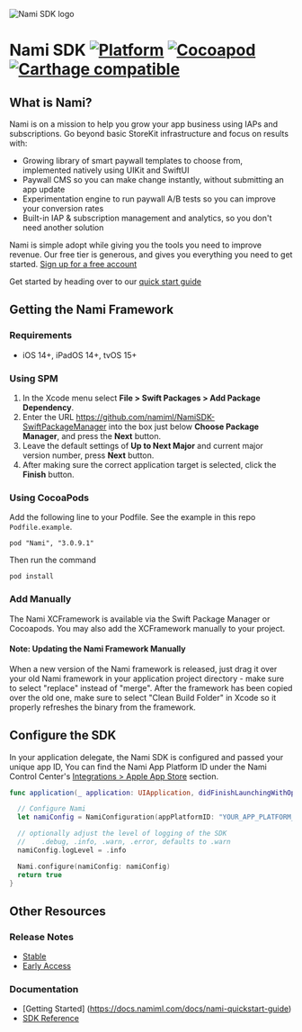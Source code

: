 ![Nami SDK logo](https://cdn.namiml.com/brand/sdk/Nami-SDK@0.5x.png)

# Nami SDK [![Platform](http://img.shields.io/badge/platform-iOS%20%7C%20iPadOS-lightgrey.svg?style=flat)](https://developer.apple.com/resources/) [![Cocoapod](http://img.shields.io/cocoapods/v/Nami.svg?style=flat)](http://cocoapods.org/pods/Nami/) [![Carthage compatible](https://img.shields.io/badge/Carthage-compatible-4BC51D.svg?style=flat)](https://github.com/Carthage/Carthage)

## What is Nami?

Nami is on a mission to help you grow your app business using IAPs and subscriptions.
Go beyond basic StoreKit infrastructure and focus on results with:

* Growing library of smart paywall templates to choose from, implemented natively using UIKit and SwiftUI
* Paywall CMS so you can make change instantly, without submitting an app update
* Experimentation engine to run paywall A/B tests so you can improve your conversion rates
* Built-in IAP & subscription management and analytics, so you don't need another solution

Nami is simple adopt while giving you the tools you need to improve revenue. Our free tier is generous, and gives you everything you need to get started. [Sign up for a free account](https://app.namiml.com/join/)

Get started by heading over to our [quick start guide](https://docs.namiml.com/docs/nami-quickstart-guide)

## Getting the Nami Framework

### Requirements
- iOS 14+, iPadOS 14+, tvOS 15+

### Using SPM

1. In the Xcode menu select **File > Swift Packages > Add Package Dependency**.
2. Enter the URL https://github.com/namiml/NamiSDK-SwiftPackageManager into the box just below **Choose Package Manager**, and press the **Next** button.
3. Leave the default settings of **Up to Next Major** and current major version number, press **Next** button.
4. After making sure the correct application target is selected, click the **Finish** button.

### Using CocoaPods

Add the following line to your Podfile.  See the example in this repo `Podfile.example`.

```
pod "Nami", "3.0.9.1"
```

Then run the command

```
pod install
```

### Add Manually
The Nami XCFramework is available via the Swift Package Manager or Cocoapods. You may also add the XCFramework manually to your project.

#### Note: Updating the Nami Framework Manually

When a new version of the Nami framework is released, just drag it over your old Nami framework in your application project directory - make sure to select "replace" instead of "merge".  After the framework has been copied over the old one, make sure to select "Clean Build Folder" in Xcode so it properly refreshes the binary from the framework.

## Configure the SDK

In your application delegate, the Nami SDK is configured and passed your unique app ID,
You can find the Nami App Platform ID under the Nami Control Center's [Integrations > Apple App Store](https://app.namiml.com/integrations/) section.

```swift
func application(_ application: UIApplication, didFinishLaunchingWithOptions launchOptions: [UIApplicationLaunchOptionsKey: Any]?) -> Bool {

  // Configure Nami
  let namiConfig = NamiConfiguration(appPlatformID: "YOUR_APP_PLATFORM_ID_GOES_HERE")

  // optionally adjust the level of logging of the SDK
  //    .debug, .info, .warn, .error, defaults to .warn
  namiConfig.logLevel = .info

  Nami.configure(namiConfig: namiConfig)
  return true
}
```

## Other Resources

### Release Notes
- [Stable](https://github.com/namiml/nami-apple/wiki/Nami-SDK-Stable-Releases)
- [Early Access](https://github.com/namiml/nami-apple/wiki/Nami-SDK-Early-Access-Releases)

### Documentation
- [Getting Started] (https://docs.namiml.com/docs/nami-quickstart-guide)
- [SDK Reference](https://docs.namiml.com/reference/)
